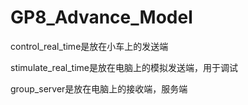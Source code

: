 # GP8_Advance_Model
control_real_time是放在小车上的发送端

stimulate_real_time是放在电脑上的模拟发送端，用于调试

group_server是放在电脑上的接收端，服务端